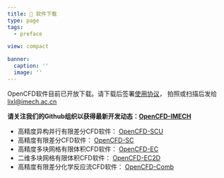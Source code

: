 ```yaml
---
title: 💾 软件下载
type: page
tags:
  - preface

view: compact

banner:
  caption: ''
  image: ''
---
```


OpenCFD软件目前已开放下载。请下载后签署[使用协议](./OpenCFD使用协议.pdf)， 拍照或扫描后发给 lixl@imech.ac.cn

**请关注我们的Github组织以获得最新开发动态：[OpenCFD-IMECH](https://github.com/OpenCFD-IMECH)**

- 高精度异构并行有限差分CFD软件： [OpenCFD-SCU](https://github.com/OpenCFD-IMECH/OpenCFD-SCU/archive/refs/tags/3.0.zip)
- 高精度有限差分CFD软件： [OpenCFD-SC](https://github.com/OpenCFD-IMECH/OpenCFD-SC/archive/refs/tags/2.2b.zip) 
- 高精度多块网格有限体积CFD软件： [OpenCFD-EC](https://github.com/OpenCFD-IMECH/OpenCFD-EC/archive/refs/tags/1.16a.zip)
- 二维多块网格有限体积CFD软件： [OpenCFD-EC2D](https://github.com/OpenCFD-IMECH/OpenCFD-EC2D/archive/refs/tags/1.5.4.zip)
- 高精度有限差分化学反应流CFD软件： [OpenCFD-Comb](https://github.com/OpenCFD-IMECH/OpenCFD-Comb/archive/refs/tags/1.5a.zip)
